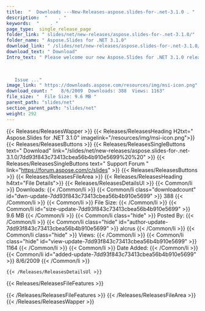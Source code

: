 ```yaml
---
title:  "  Downloads ---New-Releases-aspose.slides-for-.net-3.1.0 . " 
description:  "    . " 
keywords:  "    . " 
page_type:  single_release_page
folder_link: " slides/net/new-releases/aspose.slides-for-.net-3.1.0/"
folder_name: " Aspose.Slides for .NET 3.1.0"
download_link: " /slides/net/new-releases/aspose.slides-for-.net-3.1.0/7dd93f843c73413cbea56b4b910e5699"
download_text: " Download"
Intro_text: " Please welcome our new Aspose.Slides for .NET 3.1.0 release.

 
  
   Issue ..."
image_link: " https://downloads.aspose.com/resources/img/msi-icon.png"
download_count: "   8/6/2009  Downloads: 388  Views: 1163"
file_size: "  File Size: 9.6 MB "
parent_path: "slides/net"
section_parent_path: "slides/net"
weight: 292 
---
```


{{< Releases/ReleasesWapper >}}
  {{< Releases/ReleasesHeading H2txt=" Aspose.Slides for .NET 3.1.0" imagelink="/resources/img/msi-icon.png">}}
  {{< Releases/ReleasesButtons >}}
    {{< Releases/ReleasesSingleButtons text=" Download" link="/slides/net/new-releases/aspose.slides-for-.net-3.1.0/7dd93f843c73413cbea56b4b910e5699%20%20" >}}
    {{< Releases/ReleasesSingleButtons text=" Support Forum " link="https://forum.aspose.com/c/slides" >}}
  {{< Releases/ReleasesButtons >}}
  {{< Releases/ReleasesFileArea >}}
    {{< Releases/ReleasesHeading h4txt="File Details">}}
    {{< Releases/ReleasesDetailsUl >}}
            {{< Common/li  >}} Downloads: {{< /Common/li >}} 
      {{< Common/li class="downloadcount" id="dwn-update-7dd93f843c73413cbea56b4b910e5699" >}} 388 {{< /Common/li >}} 
      {{< Common/li  >}} File Size: {{< /Common/li >}} 
      {{< Common/li id="size-update-7dd93f843c73413cbea56b4b910e5699" >}} 9.6 MB {{< /Common/li >}} 
      {{< Common/li  class="hide" >}} Posted By: {{< /Common/li >}} 
      {{< Common/li class="hide" id="author-update-7dd93f843c73413cbea56b4b910e5699" >}} alcrus {{< /Common/li >}} 
      {{< Common/li class="hide"  >}} Views: {{< /Common/li >}} 
      {{< Common/li class="hide" id="view-update-7dd93f843c73413cbea56b4b910e5699" >}} 1164 {{< /Common/li >}} 
      {{< Common/li  >}} Date Added: {{< /Common/li >}} 
      {{< Common/li id="added-update-7dd93f843c73413cbea56b4b910e5699" >}} 8/6/2009 {{< /Common/li >}} 

    {{< /Releases/ReleasesDetailsUl >}}

  {{< Releases/ReleasesFileFeatures >}}
      
  {{< /Releases/ReleasesFileFeatures >}}
 {{< /Releases/ReleasesFileArea >}}
{{< /Releases/ReleasesWapper >}}


